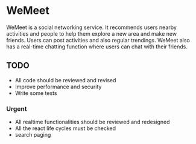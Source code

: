 # WeMeet
WeMeet is a social networking service. It recommends users nearby activities and people to help them explore a new area and make new friends. Users can post activities and also regular trendings. WeMeet also has a real-time chatting function where users can chat with their friends.

## TODO
* All code should be reviewed and revised
* Improve performance and security
* Write some tests

### Urgent
* All realtime functionalities should be reviewed and redesigned
* All the react life cycles must be checked
* search paging